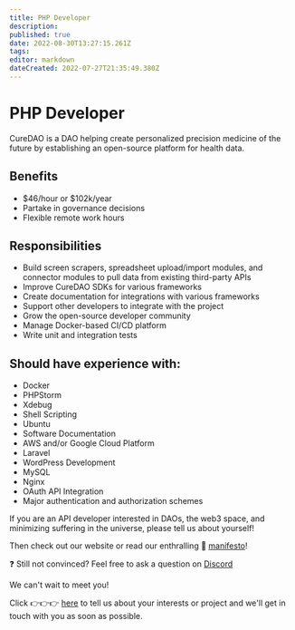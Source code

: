 ```yaml
---
title: PHP Developer
description: 
published: true
date: 2022-08-30T13:27:15.261Z
tags: 
editor: markdown
dateCreated: 2022-07-27T21:35:49.380Z
---
```


# PHP Developer

CureDAO is a DAO helping create personalized precision medicine of the future by establishing an open-source platform for health data.

## Benefits
- $46/hour or $102k/year
- Partake in governance decisions
- Flexible remote work hours

## Responsibilities
- Build screen scrapers, spreadsheet upload/import modules, and connector modules to pull data from existing third-party APIs
- Improve CureDAO SDKs for various frameworks
- Create documentation for integrations with various frameworks
- Support other developers to integrate with the project
- Grow the open-source developer community
- Manage Docker-based CI/CD platform
- Write unit and integration tests


## Should have experience with:
- Docker
- PHPStorm
- Xdebug
- Shell Scripting
- Ubuntu
- Software Documentation
- AWS and/or Google Cloud Platform
- Laravel
- WordPress Development
- MySQL
- Nginx
- OAuth API Integration
- Major authentication and authorization schemes


If you are an API developer interested in DAOs, the web3 space, and minimizing suffering in the universe, please tell us about yourself!


Then check out our website or read our enthralling 📜 [manifesto](https://wiki.curedao.org/)!

❓ Still not convinced? Feel free to ask a question on [Discord](https://discord.com/invite/WtnzBuVkXa!)

We can't wait to meet you!


Click 👉👉👉 [here](https://www.curedao.org/join-us) to tell us about your interests or project and we'll get in touch with you as soon as possible.